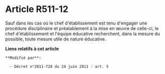 # Article R511-12

Sauf dans les cas où le chef d'établissement est tenu d'engager une procédure disciplinaire et préalablement à la mise en
œuvre de celle-ci, le chef d'établissement et l'équipe éducative recherchent, dans la mesure du possible, toute mesure utile
de nature éducative.

**Liens relatifs à cet article**

	**Modifié par**:

	  - Décret n°2011-728 du 24 juin 2011 - art. 5
